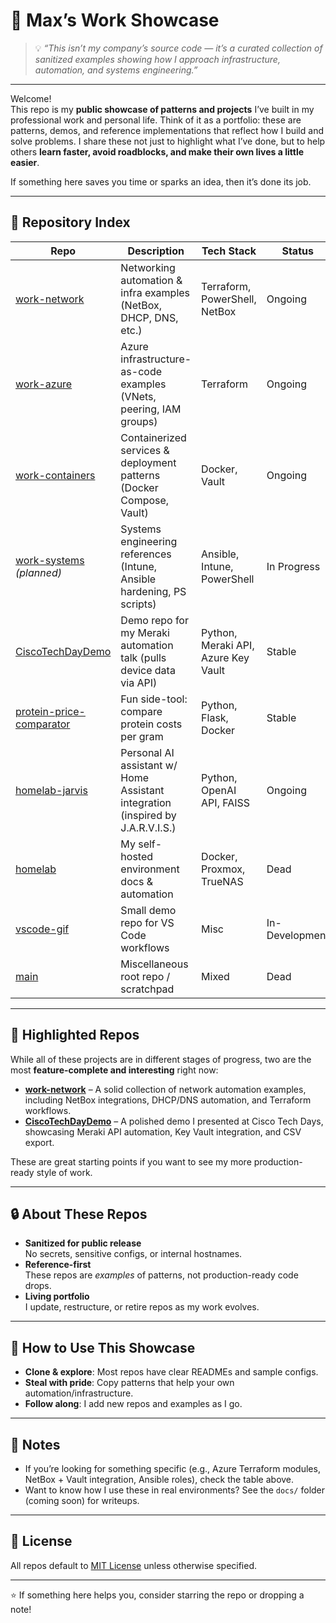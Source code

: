 # 🧰 Max’s Work Showcase

> 💡 *“This isn’t my company’s source code — it’s a curated collection of sanitized examples showing how I approach infrastructure, automation, and systems engineering.”*

---

Welcome!  
This repo is my **public showcase of patterns and projects** I’ve built in my professional work and personal life. 
Think of it as a portfolio: these are patterns, demos, and reference implementations that reflect how I build and solve problems.
I share these not just to highlight what I’ve done, but to help others **learn faster, avoid roadblocks, and make their own lives a little easier**.  

If something here saves you time or sparks an idea, then it’s done its job.

---

## 📂 Repository Index

| Repo | Description | Tech Stack | Status |
|------|-------------|------------|--------|
| [work-network](https://github.com/maxthomas95/work-network) | Networking automation & infra examples (NetBox, DHCP, DNS, etc.) | Terraform, PowerShell, NetBox | Ongoing |
| [work-azure](https://github.com/maxthomas95/work-azure) | Azure infrastructure-as-code examples (VNets, peering, IAM groups) | Terraform | Ongoing |
| [work-containers](https://github.com/maxthomas95/work-containers) | Containerized services & deployment patterns (Docker Compose, Vault) | Docker, Vault | Ongoing |
| [work-systems](https://github.com/maxthomas95/work-systems) *(planned)* | Systems engineering references (Intune, Ansible hardening, PS scripts) | Ansible, Intune, PowerShell | In Progress |
| [CiscoTechDayDemo](https://github.com/maxthomas95/CiscoTechDayDemo) | Demo repo for my Meraki automation talk (pulls device data via API) | Python, Meraki API, Azure Key Vault | Stable |
| [protein-price-comparator](https://github.com/maxthomas95/protein-price-comparator) | Fun side-tool: compare protein costs per gram | Python, Flask, Docker | Stable |
| [homelab-jarvis](https://github.com/maxthomas95/homelab-jarvis) | Personal AI assistant w/ Home Assistant integration (inspired by J.A.R.V.I.S.) | Python, OpenAI API, FAISS | Ongoing |
| [homelab](https://github.com/maxthomas95/homelab) | My self-hosted environment docs & automation | Docker, Proxmox, TrueNAS | Dead |
| [vscode-gif](https://github.com/maxthomas95/vscode-gif) | Small demo repo for VS Code workflows | Misc | In-Development |
| [main](https://github.com/maxthomas95/main) | Miscellaneous root repo / scratchpad | Mixed | Dead |

---

## 🌟 Highlighted Repos

While all of these projects are in different stages of progress, two are the most **feature-complete and interesting** right now:

- **[work-network](https://github.com/maxthomas95/work-network)** – A solid collection of network automation examples, including NetBox integrations, DHCP/DNS automation, and Terraform workflows.  
- **[CiscoTechDayDemo](https://github.com/maxthomas95/CiscoTechDayDemo)** – A polished demo I presented at Cisco Tech Days, showcasing Meraki API automation, Key Vault integration, and CSV export.

These are great starting points if you want to see my more production-ready style of work.

---

## 🔒 About These Repos

- **Sanitized for public release**  
  No secrets, sensitive configs, or internal hostnames.  
- **Reference-first**  
  These repos are *examples* of patterns, not production-ready code drops.  
- **Living portfolio**  
  I update, restructure, or retire repos as my work evolves.

---

## 🚀 How to Use This Showcase

- **Clone & explore**: Most repos have clear READMEs and sample configs.  
- **Steal with pride**: Copy patterns that help your own automation/infrastructure.  
- **Follow along**: I add new repos and examples as I go.  

---

## 📌 Notes

- If you’re looking for something specific (e.g., Azure Terraform modules, NetBox + Vault integration, Ansible roles), check the table above.
- Want to know how I use these in real environments? See the `docs/` folder (coming soon) for writeups.

---

## 📜 License

All repos default to [MIT License](LICENSE) unless otherwise specified.  

---

⭐ If something here helps you, consider starring the repo or dropping a note!

